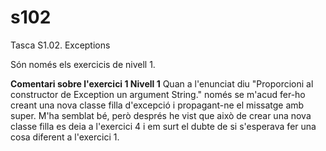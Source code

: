 # s102
Tasca S1.02. Exceptions

Són només els exercicis de nivell  1.

**Comentari sobre l'exercici 1 Nivell 1**
Quan a l'enunciat diu "Proporcioni al constructor de Exception un argument String." només se m'acud fer-ho 
creant una nova classe filla d'excepció i propagant-ne el missatge amb super.
M'ha semblat bé, però després he vist que això de crear una nova classe filla es deia a l'exercici 4 i em surt
el dubte de si s'esperava fer una cosa diferent a l'exercici 1.
